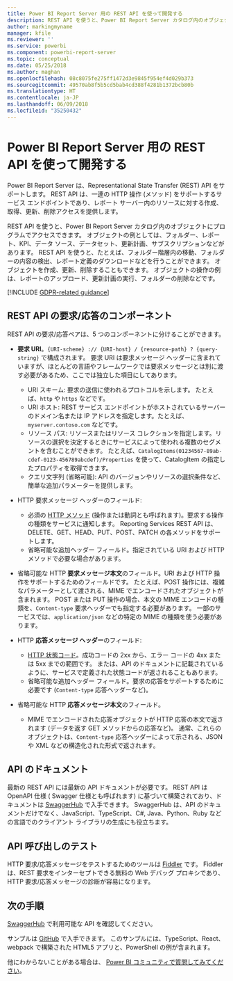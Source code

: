 ```yaml
---
title: Power BI Report Server 用の REST API を使って開発する
description: REST API を使うと、Power BI Report Server カタログ内のオブジェクトにプログラムでアクセスできます。
author: markingmyname
manager: kfile
ms.reviewer: ''
ms.service: powerbi
ms.component: powerbi-report-server
ms.topic: conceptual
ms.date: 05/25/2018
ms.author: maghan
ms.openlocfilehash: 08c8075fe275ff1472d3e9845f954ef4d029b373
ms.sourcegitcommit: 49570ab8f5b5cd5bab4cd388f4281b1372bcb80b
ms.translationtype: HT
ms.contentlocale: ja-JP
ms.lasthandoff: 06/09/2018
ms.locfileid: "35250432"
---
```

# <a name="develop-with-the-rest-apis-for-power-bi-report-server"></a>Power BI Report Server 用の REST API を使って開発する

Power BI Report Server は、Representational State Transfer (REST) API をサポートします。 REST API は、一連の HTTP 操作 (メソッド) をサポートするサービス エンドポイントであり、レポート サーバー内のリソースに対する作成、取得、更新、削除アクセスを提供します。

REST API を使うと、Power BI Report Server カタログ内のオブジェクトにプログラムでアクセスできます。 オブジェクトの例としては、フォルダー、レポート、KPI、データ ソース、データセット、更新計画、サブスクリプションなどがあります。 REST API を使うと、たとえば、フォルダー階層内の移動、フォルダーの内容の検出、レポート定義のダウンロードなどを行うことができます。 オブジェクトを作成、更新、削除することもできます。 オブジェクトの操作の例は、レポートのアップロード、更新計画の実行、フォルダーの削除などです。

[!INCLUDE [GDPR-related guidance](../includes/gdpr-hybrid-note.md)]

## <a name="components-of-a-rest-api-requestresponse"></a>REST API の要求/応答のコンポーネント

REST API の要求/応答ペアは、5 つのコンポーネントに分けることができます。

* **要求 URI**。`{URI-scheme} :// {URI-host} / {resource-path} ? {query-string}` で構成されます。 要求 URI は要求メッセージ ヘッダーに含まれていますが、ほとんどの言語やフレームワークでは要求メッセージとは別に渡す必要があるため、ここでは独立した項目にしてあります。
  
  * URI スキーム: 要求の送信に使われるプロトコルを示します。 たとえば、`http` や `https` などです。
  * URI ホスト: REST サービス エンドポイントがホストされているサーバーのドメイン名または IP アドレスを指定します。たとえば、`myserver.contoso.com` などです。
  * リソース パス: リソースまたはリソース コレクションを指定します。リソースの選択を決定するときにサービスによって使われる複数のセグメントを含むことができます。 たとえば、`CatalogItems(01234567-89ab-cdef-0123-456789abcdef)/Properties` を使って、CatalogItem の指定したプロパティを取得できます。
  * クエリ文字列 (省略可能): API のバージョンやリソースの選択条件など、簡単な追加パラメーターを提供します。
* HTTP 要求メッセージ ヘッダーのフィールド:
  
  * 必須の [HTTP メソッド](https://www.w3.org/Protocols/rfc2616/rfc2616-sec9.html) (操作または動詞とも呼ばれます)。要求する操作の種類をサービスに通知します。 Reporting Services REST API は、DELETE、GET、HEAD、PUT、POST、PATCH の各メソッドをサポートします。
  * 省略可能な追加ヘッダー フィールド。指定されている URI および HTTP メソッドで必要な場合があります。
* 省略可能な HTTP **要求メッセージ本文**のフィールド。URI および HTTP 操作をサポートするためのフィールドです。 たとえば、POST 操作には、複雑なパラメーターとして渡される、MIME でエンコードされたオブジェクトが含まれます。 POST または PUT 操作の場合、本文の MIME エンコードの種類を、`Content-type` 要求ヘッダーでも指定する必要があります。 一部のサービスでは、`application/json` などの特定の MIME の種類を使う必要があります。
* HTTP **応答メッセージ ヘッダー**のフィールド:
  
  * [HTTP 状態コード](http://www.w3.org/Protocols/HTTP/HTRESP.html)。成功コードの 2xx から、エラー コードの 4xx または 5xx までの範囲です。 または、API のドキュメントに記載されているように、サービスで定義された状態コードが返されることもあります。
  * 省略可能な追加ヘッダー フィールド。要求の応答をサポートするために必要です (`Content-type` 応答ヘッダーなど)。
* 省略可能な HTTP **応答メッセージ本文**のフィールド。
  
  * MIME でエンコードされた応答オブジェクトが HTTP 応答の本文で返されます (データを返す GET メソッドからの応答など)。 通常、これらのオブジェクトは、`Content-type` 応答ヘッダーによって示される、JSON や XML などの構造化された形式で返されます。

## <a name="api-documentation"></a>API のドキュメント

最新の REST API には最新の API ドキュメントが必要です。 REST API は OpenAPI 仕様 ( Swagger 仕様とも呼ばれます) に基づいて構築されており、ドキュメントは [SwaggerHub](https://app.swaggerhub.com/apis/microsoft-rs/PBIRS/2.0) で入手できます。 SwaggerHub は、API のドキュメントだけでなく、JavaScript、TypeScript、C#, Java、Python、Ruby などの言語でのクライアント ライブラリの生成にも役立ちます。

## <a name="testing-api-calls"></a>API 呼び出しのテスト

HTTP 要求/応答メッセージをテストするためのツールは [Fiddler](http://www.telerik.com/fiddler) です。 Fiddler は、REST 要求をインターセプトできる無料の Web デバッグ プロキシであり、HTTP 要求/応答メッセージの診断が容易になります。

## <a name="next-steps"></a>次の手順

[SwaggerHub](https://app.swaggerhub.com/apis/microsoft-rs/PBIRS/2.0) で利用可能な API を確認してください。

サンプルは [GitHub](https://github.com/Microsoft/Reporting-Services) で入手できます。 このサンプルには、TypeScript、React、webpack で構築された HTML5 アプリと、PowerShell の例が含まれます。

他にわからないことがある場合は、 [Power BI コミュニティで質問してみてください](https://community.powerbi.com/)。
